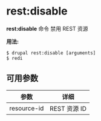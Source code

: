 # rest:disable
**rest:disable** 命令 禁用 REST 资源

**用法:**
```
$ drupal rest:disable [arguments] 
$ redi  
```

## 可用参数
参数 | 详细
---------|-------------
resource-id | REST 资源 ID
